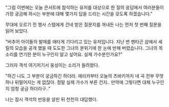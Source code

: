 "그럼 이번에는 오늘 콘서트에 참석하는 유저를 대상으로 한 질의 응답에서 여러분들이 가장 궁금해 하시는 부분에 대해 몇가지 답을 드리는 시간을 갖도록 하겠습니다." 

무대에 오르기 전 행사 스탭에게 건네 받은 질문지를 꺼내든 나는 먼저 첫 번째 질문을 읽어 보았다. 

"버추어 아이돌의 발매를 애타게 기다리고 있는 유저입니다. 지난 번 펜타곤 샵에서 셰릴의 모습을 공개 했을 때 도도한 그녀의 분위기에 한 눈에 반해 버렸습니다. 그녀의 목소리를 연기한 분이 누구인지 알고 싶어요. 실제 가수분인가요?" 

그러자 객석 여기저기서 웅성이는 소리가 들려왔다. 

"하긴 나도 그 부분이 궁금하긴 하더라. 에리카부터 오늘의 츠바키까지 네 곡 전부 무엇하나 뒤떨어지는 게 없잖아. 정말 실제 가수가 부른 건지.. 만약에 그렇다면 대체 누구인지 엄청 궁금 하더라구.." 

나는 잠시 객석의 반응을 살핀 뒤 천천히 대답했다. 